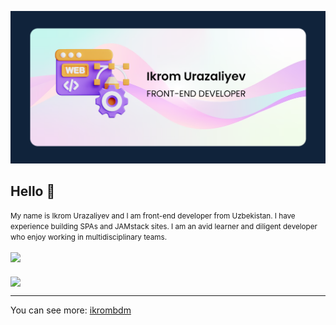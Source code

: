 ![Ikrom's web summary card](README_banner_ikrombdm.png)

## Hello 👋

<small>
My name is Ikrom Urazaliyev and I am front-end developer from Uzbekistan. I have experience building SPAs and JAMstack sites. I am an avid learner and diligent developer who enjoy working in multidisciplinary teams.
</small>
<!-- ![ikrombdm's GitHub stats](https://github-readme-stats.vercel.app/api?username=ikrombdm&theme=default&show_icons=true&hide=contribs,prs) -->

<br>
<br>
<a href="https://github.com/ikrombdm/github-readme-stats">
  <img src="https://github-readme-stats.vercel.app/api?username=ikrombdm&&show_icons=true&count_private=true&theme=white" />
</a>
<br>
<br>
<img align="center" src="https://github-readme-stats.vercel.app/api/pin/?username=anuraghazra&repo=github-readme-stats" />

<hr>
You can see more: <a href="https://ikrombdm.github.io" target="_blank">ikrombdm</a>




<!-- <h1>hello</h1>
**ikrombdm/ikrombdm** is a ✨ _special_ ✨ repository because its `README.md` (this file) appears on your GitHub profile.

Here are some ideas to get you started:

- 🔭 I’m currently working on ...
- 🌱 I’m currently learning ...
- 👯 I’m looking to collaborate on ...
- 🤔 I’m looking for help with ...
- 💬 Ask me about ...
- 📫 How to reach me: ...
- 😄 Pronouns: ...
- ⚡ Fun fact: ...
-->
